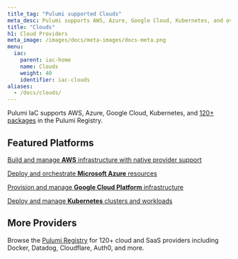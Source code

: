 ```yaml
---
title_tag: "Pulumi supported Clouds"
meta_desc: Pulumi supports AWS, Azure, Google Cloud, Kubernetes, and over 100 other packages.
title: "Clouds"
h1: Cloud Providers
meta_image: /images/docs/meta-images/docs-meta.png
menu:
  iac:
    parent: iac-home
    name: Clouds
    weight: 40
    identifier: iac-clouds
aliases:
  - /docs/clouds/
---
```


Pulumi IaC supports AWS, Azure, Google Cloud, Kubernetes, and [120+ packages](/registry/) in the Pulumi Registry.

## Featured Platforms

<div class="tiles flex flex-wrap justify-left items-stretch mt-4">
    <div class="pb-4 md:pr-4 md:w-1/2">
        <a href="aws/" class="tile h-full block rounded shadow border border-gray-300 p-6 hover:shadow-lg transition text-center">
            <div class="icon aws-40 mb-4 mx-auto" role="img" aria-label="AWS"></div>
            <p>Build and manage <strong>AWS</strong> infrastructure with native provider support</p>
        </a>
    </div>
    <div class="pb-4 md:pr-4 md:w-1/2">
        <a href="azure/" class="tile h-full block rounded shadow border border-gray-300 p-6 hover:shadow-lg transition text-center">
            <div class="icon azure-40 mb-4 mx-auto" role="img" aria-label="Azure"></div>
            <p>Deploy and orchestrate <strong>Microsoft Azure</strong> resources</p>
        </a>
    </div>
    <div class="pb-4 md:pr-4 md:w-1/2">
        <a href="gcp/" class="tile h-full block rounded shadow border border-gray-300 p-6 hover:shadow-lg transition text-center">
            <div class="icon google-cloud-40 mb-4 mx-auto" role="img" aria-label="Google Cloud"></div>
            <p>Provision and manage <strong>Google Cloud Platform</strong> infrastructure</p>
        </a>
    </div>
    <div class="pb-4 md:pr-4 md:w-1/2">
        <a href="kubernetes/" class="tile h-full block rounded shadow border border-gray-300 p-6 hover:shadow-lg transition text-center">
            <div class="icon kubernetes-40 mb-4 mx-auto" role="img" aria-label="Kubernetes"></div>
            <p>Deploy and manage <strong>Kubernetes</strong> clusters and workloads</p>
        </a>
    </div>
</div>

## More Providers

Browse the [Pulumi Registry](/registry/) for 120+ cloud and SaaS providers including Docker, Datadog, Cloudflare, Auth0, and more.
